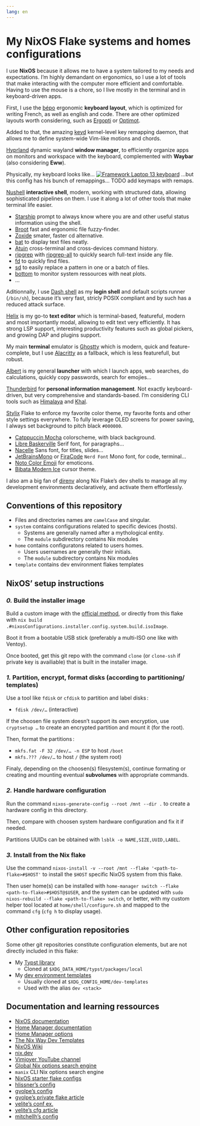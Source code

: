 ```yaml
---
lang: en
---
```


# My NixOS Flake systems and homes configurations

I use **NixOS** because it allows me to have a system tailored to my needs and
expectations. I’m highly demandant on ergonomics, so I use a lot of tools that
make interacting with the computer more efficient and comfortable. Having to use
the mouse is a chore, so I live mostly in the terminal and in keyboard-driven
apps.

First, I use the [bépo](https://bepo.fr) ergonomic **keyboard layout**, which is
optimized for writing French, as well as english and code. There are other
optimized layouts worth considering, such as [Ergopti](https://ergopti.fr) or
[Optimot](https://optimot.fr).

Added to that, the amazing [keyd](https://github.com/rvaiya/keyd) kernel-level
key remapping daemon, that allows me to define system-wide Vim-like motions and
chords.

[Hyprland](https://hyprland.org) dynamic wayland **window manager**, to
efficiently organize apps on monitors and workspace with the keyboard,
complemented with **Waybar** (also considering **Eww**).

Physically, my keyboard looks like…
[![Framework Laptop 13 keyboard](griffin-physical-keymap.png)](https://keyboard-layout-editor.com/#/gists/afaa8480eeb1b7cec95a0fbd7199ebd8)
…but this config has his bunch of remappings… TODO add keymaps with remaps.

[Nushell](https://www.nushell.sh) **interactive shell**, modern, working with
structured data, allowing sophisticated pipelines on them. I use it along a lot
of other tools that make terminal life easier.

- [Starship](https://starship.rs) prompt to always know where you are and other
  useful status information using the shell.
- [Broot](https://dystroy.org/broot) fast and ergonomic file fuzzy-finder.
- [Zoxide](https://github.com/ajeetdsouza/zoxide) smater, faster cd alternative.
- [bat](https://github.com/sharkdp/bat) to display text files neatly.
- [Atuin](https://atuin.sh) cross-terminal and cross-devices command history.
- [ripgrep](https://github.com/BurntSushi/ripgrep) with
  [ripgrep-all](https://github.com/phiresky/ripgrep-all) to quickly search
  full-text inside any file.
- [fd](https://github.com/sharkdp/fd) to quickly find files.
- [sd](https://github.com/chmln/sd) to easily replace a pattern in one or a
  batch of files.
- [bottom](https://github.com/ClementTsang/bottom) to monitor system ressources
  with neat plots.
- …

Aditionnally, I use [Dash shell](http://gondor.apana.org.au/~herbert/dash) as my
**login shell** and default scripts runner (`/bin/sh`), because it’s very fast,
stricly POSIX compliant and by such has a reduced attack surface.

[Helix](https://helix-editor.com) is my go-to **text editor** which is
terminal-based, featureful, modern and most importantly modal, allowing to edit
text very efficiently. It has strong LSP support, interesting productivity
features such as global pickers, and growing DAP and plugins support.

My main **terminal** emulator is [Ghostty](https://ghostty.org) which is modern,
quick and feature-complete, but I use [Alacritty](https://alacritty.org) as a
fallback, which is less featurefull, but robust.

[Albert](https://albertlauncher.github.io) is my general **launcher** with which
I launch apps, web searches, do calculations, quickly copy passwords, search for
emojies…

[Thunderbird](https://www.thunderbird.net) for **personal information
management**. Not exactly keyboard-driven, but very comprehensive and
standards-based. I’m considering CLI tools such as
[Himalaya](https://github.com/pimalaya/himalaya) and
[Khal](https://github.com/pimutils/khal).

[Stylix](https://stylix.danth.me) Flake to enforce my favorite color theme, my
favorite fonts and other style settings everywhere. To fully leverage OLED
screens for power saving, I always set background to pitch black `#000000`.

- [Catppuccin Mocha](https://catppuccin.com) colorscheme, with black background.
- [Libre Baskerville]() Serif font, for paragraphs…
- [Nacelle]() Sans font, for titles, slides…
- [JetBrainsMono]() or [FiraCode]() `Nerd Font` Mono font, for code, terminal…
- [Noto Color Emoji]() for emoticons.
- [Bibata Modern Ice]() cursor theme.

I also am a big fan of [direnv](https://direnv.net) along Nix Flake’s dev shells
to manage all my development environments declaratively, and activate them
effortlessly.

## Conventions of this repository

- Files and directories names are `camelCase` and singular.
- `system` contains configurations related to specific devices (hosts).
  - Systems are generally named after a mythological entity.
  - The `module` subdirectory contains Nix modules
- `home` contains configuratons related to users homes.
  - Users usernames are generally their initials.
  - The `module` subdirectory contains Nix modules
- `template` contains dev environment flakes templates

## NixOS’ setup instructions

### _0._ Build the installer image

Build a custom image with the
[official method](https://nixos.org/manual/nixos/unstable/#sec-building-image),
or directly from this flake with
`nix build .#nixosConfigurations.installer.config.system.build.isoImage`.

Boot it from a bootable USB stick (preferably a multi-ISO one like with Ventoy).

Once booted, get this git repo with the command `clone` (or `clone-ssh` if
private key is availiable) that is built in the installer image.

### _1._ Partition, encrypt, format disks (according to partitioning/ templates)

Use a tool like `fdisk` or `cfdisk` to partition and label disks :

- `fdisk /dev/…` (interactive)

If the choosen file system doesn’t support its own encryption, use
`cryptsetup …` to create an encrypted partition and mount it (for the root).

Then, format the partitions :

- `mkfs.fat -F 32 /dev/… -n ESP` to host `/boot`
- `mkfs.??? /dev/…` to host `/` (the system root)

Finaly, depending on the choosen(s) filesystem(s), continue formating or
creating and mounting eventual **subvolumes** with appropriate commands.

### _2._ Handle hardware configuration

Run the command `nixos-generate-config --root /mnt --dir .` to create a hardware
config in this directory.

Then, compare with choosen system hardware configuration and fix it if needed.

Partitions UUIDs can be obtained with `lsblk -o NAME,SIZE,UUID,LABEL`.

### _3._ Install from the Nix flake

Use the command `nixos-install -v --root /mnt --flake '<path-to-flake>#$HOST'`
to install the `$HOST` specific NixOS system from this flake.

Then user home(s) can be installed with
`home-manager switch --flake <path-to-flake>#$HOST@$USER`, and the system can be
updated with `sudo nixos-rebuild --flake <path-to-flake> switch`, or better,
with my custom helper tool located at `home/shell/configure.sh` and mapped to
the command `cfg` (`cfg h` to display usage).

## Other configuration repositories

Some other git repositories constitute configuration elements, but are not
directly included in this flake:

- My [Typst library](https://gitlab.com/gfauredev/typst-lib)
  - Cloned at `$XDG_DATA_HOME/typst/packages/local`
- My [dev environment templates](https://github.com/gfauredev/dev-templates)
  - Usually cloned at `$XDG_CONFIG_HOME/dev-templates`
  - Used with the alias `dev <stack>`

## Documentation and learning ressources

- [NixOS documentation](https://nixos.org/manual/nixos/unstable)
- [Home Manager documentation](https://nix-community.github.io/home-manager)
- [Home Manager options](https://nix-community.github.io/home-manager/options.html)
- [The Nix Way Dev Templates](https://github.com/the-nix-way/dev-templates)
- [NixOS Wiki](https://nixos.wiki)
- [nix.dev](https://nix.dev)
- [Vimjoyer YouTube channel](https://www.youtube.com/@vimjoyer)
- [Global Nix options search engine](https://searchix.alanpearce.eu/all/search)
- `manix` CLI Nix options search engine
- [NixOS starter flake configs](https://github.com/Misterio77/nix-starter-configs)
- [hlissner’s config](https://github.com/hlissner/dotfiles)
- [gvolpe’s config](https://github.com/gvolpe/nix-config/blob/master/flake.nix)
- [gvolpe’s private flake article](https://gvolpe.com/blog/private-flake)
- [yelite’s conf ex.](https://github.com/yelite/private-flake-example/blob/main/flake.nix)
- [yelite’s cfg article](https://greenfield.blog/posts/private-nix-flake-with-public-subtree)
- [mitchellh’s config](https://github.com/mitchellh/nixos-config)
